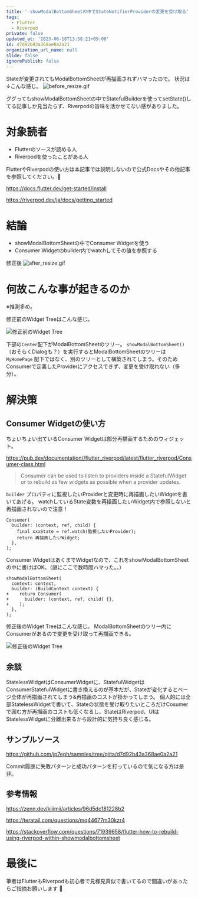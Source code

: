 ```yaml
---
title: ' showModalBottomSheetの中でStateNotifierProviderの変更を受け取る'
tags:
  - Flutter
  - Riverpod
private: false
updated_at: '2023-06-18T13:58:21+09:00'
id: d7d92b43a368ae0a2a21
organization_url_name: null
slide: false
ignorePublish: false
---
```

Stateが変更されてもModalBottomSheetが再描画されずハマったので。
状況は↓こんな感じ。
![before_resize.gif](https://qiita-image-store.s3.ap-northeast-1.amazonaws.com/0/145838/8961052a-ae27-67de-84f1-51d8355e1e79.gif)

ググってもshowModalBottomSheetの中でStatefulBuilderを使ってsetState()してる記事しか見当たらず、Riverpodの旨味を活かせてない感がありました。

# 対象読者

- Flutterのソースが読める人
- Riverpodを使ったことがある人

FlutterやRiverpodの使い方は本記事では説明しないので公式Docsやその他記事を参照してください。:page_facing_up:

https://docs.flutter.dev/get-started/install

https://riverpod.dev/ja/docs/getting_started

# 結論

- showModalBottomSheetの中でConsumer Widgetを使う
- Consumer Widgetのbuilder内でwatchしてその値を参照する

修正後
![after_resize.gif](https://qiita-image-store.s3.ap-northeast-1.amazonaws.com/0/145838/6d6aa701-14c5-a8a6-4924-19c2471e3722.gif)

# 何故こんな事が起きるのか

※推測多め。

修正前のWidget Treeはこんな感じ。

![修正前のWidget Tree](https://qiita-image-store.s3.ap-northeast-1.amazonaws.com/0/145838/fc36417f-421f-eade-6345-87651f92b130.jpeg)

下部の`Center`配下がModalBottomSheetのツリー。
`showModalBottomSheet()`（おそらくDialogも？）を実行するとModalBottomSheetのツリーは `MyHomePage` 配下ではなく、別のツリーとして構築されてしまう。そのためConsumerで定義したProviderにアクセスできず、変更を受け取れない（多分）。


# 解決策

## Consumer Widgetの使い方

ちょいちょい出ているConsumer Widgetは部分再描画するためのウィジェット。

https://pub.dev/documentation//flutter_riverpod/latest/flutter_riverpod/Consumer-class.html

> Consumer can be used to listen to providers inside a StatefulWidget or to rebuild as few widgets as possible when a provider updates.

`builder` プロパティに監視したいProviderと変更時に再描画したいWidgetを書いてあげる。
watchしているState変数を再描画したいWidget内で参照しないと再描画されないので注意！

```dart:Consumerの使い方
Consumer(
  builder: (context, ref, child) {
    final xxxState = ref.watch(監視したいProvider);
    return 再描画したいWidget;
  },
);
```

Consumer WidgetはあくまでWidgetなので、これをshowModalBottomSheetの中に書けばOK。（謎にここで数時間ハマった。。）

```diff:showModalBottomSheetの中でConsumerを使う
showModalBottomSheet(
  context: context,
  builder: (BuildContext context) {
+    return Consumer(
+      builder: (context, ref, child) {},
+    );
  },
);
```

修正後のWidget Treeはこんな感じ。
ModalBottomSheetのツリー内にConsumerがあるので変更を受け取って再描画できる。

![修正後のWidget Tree](https://qiita-image-store.s3.ap-northeast-1.amazonaws.com/0/145838/14d82f5c-0298-aadc-4d58-9891503be1fb.jpeg)

## 余談

StatelessWidgetはConsumerWidgetに、StatefulWidgetはConsumerStatefulWidgetに書き換えるのが基本だが、Stateが変化するとページ全体が再描画されてしまう&再描画のコストが掛かってしまう。
個人的には全部StatelessWidgetで書いて、Stateの状態を受け取りたいところだけCosumerで囲む方が再描画のコストも低くなるし、StateはRiverpod、UIはStatelessWidgetに分離出来るから設計的に気持ち良く感じる。

## サンプルソース

https://github.com/jp7eph/samples/tree/qiita/d7d92b43a368ae0a2a21

Commit履歴に失敗パターンと成功パターンを打っているので気になる方は是非。

## 参考情報

https://zenn.dev/kiiimii/articles/96d5dc181228b2

https://teratail.com/questions/mq44677m30kzr4

https://stackoverflow.com/questions/71939658/flutter-how-to-rebuild-using-riverpod-within-showmodalbottomsheet

# 最後に

筆者はFlutterもRiverpodも初心者で見様見真似で書いてるので間違いがあったらご指摘お願いします :bow:
